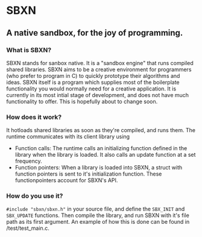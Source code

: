# SBXN
## A native sandbox, for the joy of programming.

### What is SBXN?
SBXN stands for sanbox native. It is a "sandbox engine" that runs compiled shared libraries.
SBXN aims to be a creative environment for programmers (who prefer to program in C) to 
quickly prototype their algorithms and ideas. SBXN itself is a program which supplies most 
of the boilerplate functionality you would normally need for a creative application.
It is currently in its most intial stage of development, and does not have much functionality
to offer. This is hopefully about to change soon. 

### How does it work?
It hotloads shared libraries as soon as they're
compiled, and runs them. The runtime communicates with its client library using
- Function calls: The runtime calls an initializing function defined in the library when the 
library is loaded. It also calls an update function at a set frequency.
- Function pointers: When a library is loaded into SBXN, a struct with function pointers
is sent to it's initialization function. These functionpointers account for SBXN's API.

### How do you use it?
```#include "sbxn/sbxn.h"``` in your source file, and define the ```SBX_INIT``` and 
```SBX_UPDATE``` functions. Then compile the library, and run SBXN with it's file path as
its first argument.
An example of how this is done can be found in /test/test_main.c.
